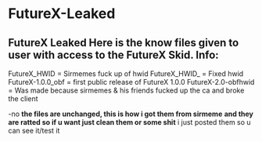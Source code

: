 # FutureX-Leaked
FutureX Leaked 
Here is the know files given to user with access to the FutureX Skid.
Info:
--------------------
FutureX_HWID = Sirmemes fuck up of hwid
FutureX_HWID_ = Fixed hwid
FutureX-1.0.0_obf = first public release of FutureX 1.0.0
FutureX-2.0-obfhwid = Was made because sirmemes & his friends fucked up the ca and broke the client

-no
**the files are unchanged, this is how i got them from sirmeme**
 **and they are ratted so if u want just clean them or some shit**
i just posted them so u can see it/test it
